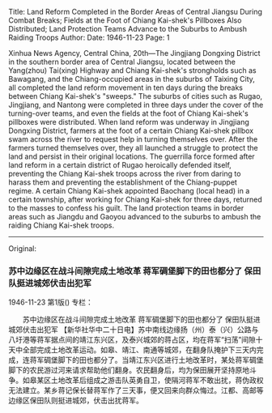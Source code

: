 Title: Land Reform Completed in the Border Areas of Central Jiangsu During Combat Breaks; Fields at the Foot of Chiang Kai-shek's Pillboxes Also Distributed; Land Protection Teams Advance to the Suburbs to Ambush Raiding Troops
Author:
Date: 1946-11-23
Page: 1

Xinhua News Agency, Central China, 20th—The Jingjiang Dongxing District in the southern border area of Central Jiangsu, located between the Yang(zhou) Tai(xing) Highway and Chiang Kai-shek's strongholds such as Bawagang, and the Chiang-occupied areas in the suburbs of Taixing City, all completed the land reform movement in ten days during the breaks between Chiang Kai-shek's "sweeps." The suburbs of cities such as Rugao, Jingjiang, and Nantong were completed in three days under the cover of the turning-over teams, and even the fields at the foot of Chiang Kai-shek's pillboxes were distributed. When land reform was underway in Jingjiang Dongxing District, farmers at the foot of a certain Chiang Kai-shek pillbox swam across the river to request help in turning themselves over. After the farmers turned themselves over, they all launched a struggle to protect the land and persist in their original locations. The guerrilla force formed after land reform in a certain district of Rugao heroically defended itself, preventing the Chiang Kai-shek troops across the river from daring to harass them and preventing the establishment of the Chiang-puppet regime. A certain Chiang Kai-shek appointed Baochang (local head) in a certain township, after working for Chiang Kai-shek for three days, returned to the masses to confess his guilt. The land protection teams in border areas such as Jiangdu and Gaoyou advanced to the suburbs to ambush the raiding Chiang Kai-shek troops.



<hr /> 

Original: 


### 苏中边缘区在战斗间隙完成土地改革  蒋军碉堡脚下的田也都分了  保田队挺进城郊伏击出犯军

1946-11-23
第1版()
专栏：

　　苏中边缘区在战斗间隙完成土地改革
    蒋军碉堡脚下的田也都分了
    保田队挺进城郊伏击出犯军
    【新华社华中二十日电】苏中南线边缘扬（州）泰（兴）公路与八圩港等蒋军据点间的靖江东兴区，及泰兴城郊的蒋占区，均在蒋军“扫荡”间隙十天中全部完成土地改革运动。如皋、靖江、南通等城郊，在翻身队掩护下三天内完成，连蒋军碉堡脚下的田也都分了。当靖江东兴区进行土地改革时，某处蒋军碉堡脚下的农民游过河来请求帮助他们翻身。农民翻身后，均为保田展开坚持原地斗争。如皋某区土地改革后组成之游击队英勇自卫，使隔河蒋军不敢出扰，蒋伪政权无法建立。某乡蒋记保长替蒋军作了三天事，便又回来向群众悔过。江都、高邮等边缘区保田队则挺进城郊，伏击出扰蒋军。
